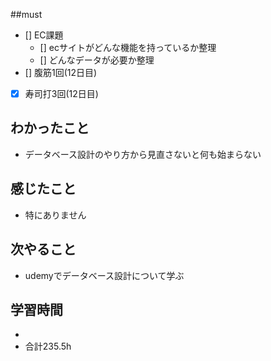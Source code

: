 ##must
- [] EC課題
   - [] ecサイトがどんな機能を持っているか整理
   - [] どんなデータが必要か整理
- [] 腹筋1回(12日目)
- [x] 寿司打3回(12日目)


## わかったこと
- データベース設計のやり方から見直さないと何も始まらない



## 感じたこと
- 特にありません

    
## 次やること
  - udemyでデータベース設計について学ぶ

 

## 学習時間
  - 
  - 合計235.5h
